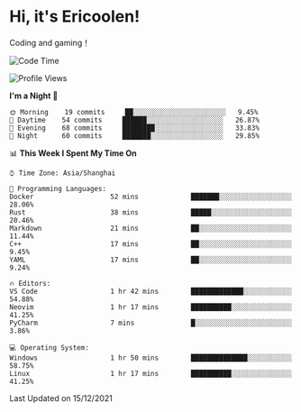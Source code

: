 # Hi, it's Ericoolen!
Coding and gaming！

<!--START_SECTION:waka-->
![Code Time](http://img.shields.io/badge/Code%20Time-133%20hrs%2041%20mins-blue)

![Profile Views](http://img.shields.io/badge/Profile%20Views-2-blue)

**I'm a Night 🦉** 

```text
🌞 Morning    19 commits     ██░░░░░░░░░░░░░░░░░░░░░░░   9.45% 
🌆 Daytime    54 commits     ██████░░░░░░░░░░░░░░░░░░░   26.87% 
🌃 Evening    68 commits     ████████░░░░░░░░░░░░░░░░░   33.83% 
🌙 Night      60 commits     ███████░░░░░░░░░░░░░░░░░░   29.85%

```


📊 **This Week I Spent My Time On** 

```text
⌚︎ Time Zone: Asia/Shanghai

💬 Programming Languages: 
Docker                   52 mins             ███████░░░░░░░░░░░░░░░░░░   28.06% 
Rust                     38 mins             █████░░░░░░░░░░░░░░░░░░░░   20.46% 
Markdown                 21 mins             ██░░░░░░░░░░░░░░░░░░░░░░░   11.44% 
C++                      17 mins             ██░░░░░░░░░░░░░░░░░░░░░░░   9.45% 
YAML                     17 mins             ██░░░░░░░░░░░░░░░░░░░░░░░   9.24%

🔥 Editors: 
VS Code                  1 hr 42 mins        █████████████░░░░░░░░░░░░   54.88% 
Neovim                   1 hr 17 mins        ██████████░░░░░░░░░░░░░░░   41.25% 
PyCharm                  7 mins              █░░░░░░░░░░░░░░░░░░░░░░░░   3.86%

💻 Operating System: 
Windows                  1 hr 50 mins        ██████████████░░░░░░░░░░░   58.75% 
Linux                    1 hr 17 mins        ██████████░░░░░░░░░░░░░░░   41.25%

```


 Last Updated on 15/12/2021
<!--END_SECTION:waka-->


